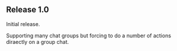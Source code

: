 ## Release 1.0

Initial release.

Supporting many chat groups but forcing to do a number of actions diraectly on a group chat.
